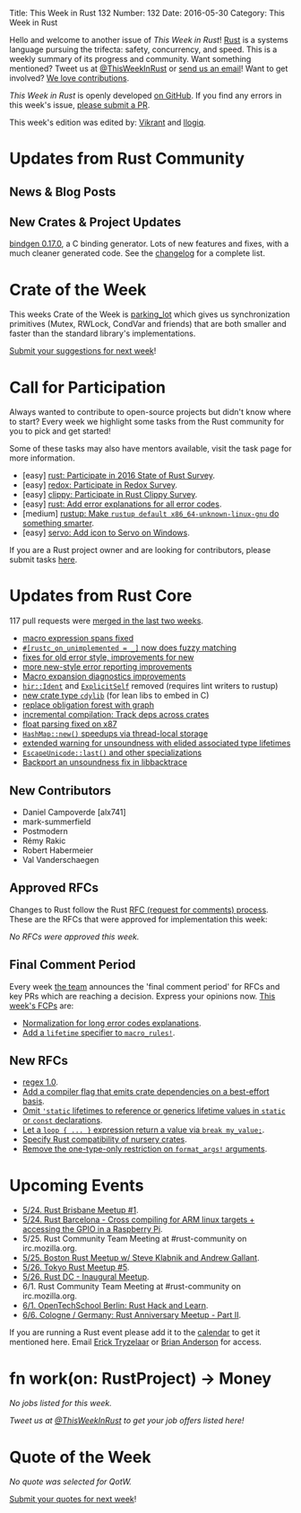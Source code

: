 Title: This Week in Rust 132
Number: 132
Date: 2016-05-30
Category: This Week in Rust

Hello and welcome to another issue of *This Week in Rust*!
[Rust](http://rust-lang.org) is a systems language pursuing the trifecta:
safety, concurrency, and speed. This is a weekly summary of its progress and
community. Want something mentioned? Tweet us at [@ThisWeekInRust](https://twitter.com/ThisWeekInRust) or [send us an
email](mailto:corey@octayn.net?subject=This%20Week%20in%20Rust%20Suggestion)!
Want to get involved? [We love
contributions](https://github.com/rust-lang/rust/blob/master/CONTRIBUTING.md).

*This Week in Rust* is openly developed [on GitHub](https://github.com/cmr/this-week-in-rust).
If you find any errors in this week's issue, [please submit a PR](https://github.com/cmr/this-week-in-rust/pulls).

This week's edition was edited by: [Vikrant](https://github.com/nasa42) and [llogiq](https://github.com/llogiq).

# Updates from Rust Community

## News & Blog Posts

## New Crates & Project Updates

[bindgen 0.17.0](https://github.com/crabtw/rust-bindgen), a C binding generator. Lots of new features and fixes, with a much cleaner generated code. See the [changelog](https://github.com/crabtw/rust-bindgen/blob/0.17/Changelog.md) for a complete list.

# Crate of the Week

This weeks Crate of the Week is [parking_lot](https://crates.io/crates/parking_lot) which gives us synchronization primitives (Mutex, RWLock, CondVar and friends) that are both smaller and faster than the standard library's implementations.

[Submit your suggestions for next week][submit_crate]!

[submit_crate]: https://users.rust-lang.org/t/crate-of-the-week/2704

# Call for Participation

Always wanted to contribute to open-source projects but didn't know where to start?
Every week we highlight some tasks from the Rust community for you to pick and get started!

Some of these tasks may also have mentors available, visit the task page for more information.

* [easy] [rust: Participate in 2016 State of Rust Survey](http://blog.rust-lang.org/2016/05/09/survey.html).
* [easy] [redox: Participate in Redox Survey](http://goo.gl/forms/RUOfIsxXsv).
* [easy] [clippy: Participate in Rust Clippy Survey](https://docs.google.com/forms/d/1k0wuWgGwDhuUL3q_cONGVxQ6PJSYq5JRZOHKc0itLbg/viewform?c=0&w=1).
* [easy] [rust: Add error explanations for all error codes](https://github.com/rust-lang/rust/issues/32777).
* [medium] [rustup: Make `rustup default x86_64-unknown-linux-gnu` do something smarter](https://github.com/rust-lang-nursery/rustup.rs/issues/411).
* [easy] [servo: Add icon to Servo on Windows](https://github.com/servo/servo/issues/11315).

If you are a Rust project owner and are looking for contributors, please submit tasks [here][guidelines].

[guidelines]: https://users.rust-lang.org/t/twir-call-for-participation/4821

# Updates from Rust Core

117 pull requests were [merged in the last two weeks][merged].

[merged]: https://github.com/issues?q=is%3Apr+org%3Arust-lang+is%3Amerged+merged%3A2016-05-16..2016-05-23

* [macro expression spans fixed](https://github.com/rust-lang/rust/pull/33712)
* [`#[rustc_on_unimplemented = _]` now does fuzzy matching](https://github.com/rust-lang/rust/pull/33694)
* [fixes for old error style, improvements for new](https://github.com/rust-lang/rust/pull/33688)
* [more new-style error reporting improvements](https://github.com/rust-lang/rust/pull/33619)
* [Macro expansion diagnostics improvements](https://github.com/rust-lang/rust/pull/33730)
* [`hir::Ident`](https://github.com/rust-lang/rust/pull/33654) and [`ExplicitSelf`](https://github.com/rust-lang/rust/pull/33505) removed (requires lint writers to rustup)
* [new crate type `cdylib`](https://github.com/rust-lang/rust/pull/33553) (for lean libs to embed in C)
* [replace obligation forest with graph](https://github.com/rust-lang/rust/pull/33491)
* [incremental compilation: Track deps across crates](https://github.com/rust-lang/rust/pull/33476)
* [float parsing fixed on x87](https://github.com/rust-lang/rust/pull/33429)
* [`HashMap::new()` speedups via thread-local storage](https://github.com/rust-lang/rust/pull/33318)
* [extended warning for unsoundness with elided associated type lifetimes](https://github.com/rust-lang/rust/pull/33137)
* [`EscapeUnicode::last()` and other specializations](https://github.com/rust-lang/rust/pull/33103)
* [Backport an unsoundness fix in libbacktrace](https://github.com/rust-lang/rust/pull/33729)

## New Contributors

* Daniel Campoverde [alx741]
* mark-summerfield
* Postmodern
* Rémy Rakic
* Robert Habermeier
* Val Vanderschaegen

## Approved RFCs

Changes to Rust follow the Rust [RFC (request for comments)
process](https://github.com/rust-lang/rfcs#rust-rfcs). These
are the RFCs that were approved for implementation this week:

*No RFCs were approved this week.*

## Final Comment Period

Every week [the team](https://www.rust-lang.org/team.html) announces the
'final comment period' for RFCs and key PRs which are reaching a
decision. Express your opinions now. [This week's FCPs][fcp] are:

[fcp]: https://github.com/rust-lang/rfcs/labels/final-comment-period

* [Normalization for long error codes explanations](https://github.com/rust-lang/rfcs/pull/1567).
* [Add a `lifetime` specifier to `macro_rules!`](https://github.com/rust-lang/rfcs/pull/1590/files).

## New RFCs

* [regex 1.0](https://github.com/rust-lang/rfcs/pull/1620).
* [Add a compiler flag that emits crate dependencies on a best-effort basis](https://github.com/rust-lang/rfcs/pull/1622).
* [Omit `'static` lifetimes to reference or generics lifetime values in `static` or `const` declarations](https://github.com/rust-lang/rfcs/pull/1623).
* [Let a `loop { ... }` expression return a value via `break my_value;`](https://github.com/rust-lang/rfcs/pull/1624).
* [Specify Rust compatibility of nursery crates](https://github.com/rust-lang/rfcs/pull/1619).
* [Remove the one-type-only restriction on `format_args!` arguments](https://github.com/rust-lang/rfcs/pull/1618).

# Upcoming Events

* [5/24. Rust Brisbane Meetup #1](http://www.meetup.com/Rust-Brisbane/events/230676018/).
* [5/24. Rust Barcelona - Cross compiling for ARM linux targets + accessing the GPIO in a Raspberry Pi](http://www.meetup.com/Rust-Barcelona/events/230638451/).
* 5/25. Rust Community Team Meeting at #rust-community on irc.mozilla.org.
* [5/25. Boston Rust Meetup w/ Steve Klabnik and Andrew Gallant](http://www.meetup.com/BostonRust/events/230419544/).
* [5/26. Tokyo Rust Meetup #5](http://www.meetup.com/Tokyo-Rust-Meetup/events/231018886/).
* [5/26. Rust DC - Inaugural Meetup](http://www.meetup.com/RustDC/events/227138240/).
* 6/1. Rust Community Team Meeting at #rust-community on irc.mozilla.org.
* [6/1. OpenTechSchool Berlin: Rust Hack and Learn](http://www.meetup.com/opentechschool-berlin/).
* [6/6. Cologne / Germany: Rust Anniversary Meetup - Part II](http://www.meetup.com/de-DE/Rust-Cologne-Bonn/events/231135785/).

If you are running a Rust event please add it to the [calendar] to get
it mentioned here. Email [Erick Tryzelaar][erickt] or [Brian
Anderson][brson] for access.

[calendar]: https://www.google.com/calendar/embed?src=apd9vmbc22egenmtu5l6c5jbfc%40group.calendar.google.com
[erickt]: mailto:erick.tryzelaar@gmail.com
[brson]: mailto:banderson@mozilla.com

# fn work(on: RustProject) -> Money

*No jobs listed for this week.*

*Tweet us at [@ThisWeekInRust](https://twitter.com/ThisWeekInRust) to get your job offers listed here!*

# Quote of the Week

*No quote was selected for QotW.*

[Submit your quotes for next week][submit]!

[submit]: http://users.rust-lang.org/t/twir-quote-of-the-week/328
